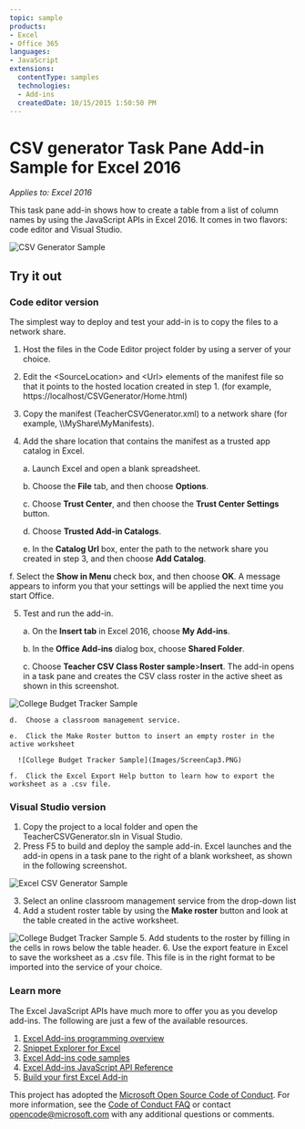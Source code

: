 ```yaml
---
topic: sample
products:
- Excel
- Office 365
languages:
- JavaScript
extensions:
  contentType: samples
  technologies:
  - Add-ins
  createdDate: 10/15/2015 1:50:50 PM
---
```

# CSV generator Task Pane Add-in Sample for Excel 2016

_Applies to: Excel 2016_

This task pane add-in shows how to create a table from a list of column names by using the JavaScript APIs in Excel 2016. It comes in two flavors: code editor and Visual Studio.

![CSV Generator Sample](Images/ScreenCap1.PNG)

## Try it out
### Code editor version

The simplest way to deploy and test your add-in is to copy the files to a network share.

1.  Host the files in the Code Editor project folder by using a server of your choice.
2.  Edit the \<SourceLocation\> and \<Url\> elements of the manifest file so that it points to the hosted location created in step 1. (for example, https://localhost/CSVGenerator/Home.html)
3.  Copy the manifest (TeacherCSVGenerator.xml) to a network share (for example, \\\MyShare\MyManifests).
4.  Add the share location that contains the manifest as a trusted app catalog in Excel.

    a.  Launch Excel and open a blank spreadsheet.

    b.  Choose the **File** tab, and then choose **Options**.

    c.  Choose **Trust Center**, and then choose the **Trust Center Settings** button.

    d.  Choose **Trusted Add-in Catalogs**.

    e.  In the **Catalog Url** box, enter the path to the network share you created in step 3, and then choose **Add Catalog**.

   f.  Select the **Show in Menu** check box, and then choose **OK**. A message appears to inform you that your settings will be applied the next time you start Office.

5.  Test and run the add-in.

    a.  On the **Insert tab** in Excel 2016, choose **My Add-ins**.

    b.  In the **Office Add-ins** dialog box, choose **Shared Folder**.

    c.  Choose **Teacher CSV Class Roster sample**>**Insert**. The add-in opens in a task pane and creates the CSV class roster in the active sheet as shown in this screenshot.

   ![College Budget Tracker Sample](Images/ScreenCap2.PNG)

    d.  Choose a classroom management service.

    e.  Click the Make Roster button to insert an empty roster in the active worksheet

      ![College Budget Tracker Sample](Images/ScreenCap3.PNG)

    f.  Click the Excel Export Help button to learn how to export the worksheet as a .csv file.


### Visual Studio version
1.  Copy the project to a local folder and open the TeacherCSVGenerator.sln in Visual Studio.
2.  Press F5 to build and deploy the sample add-in. Excel launches and the add-in opens in a task pane to the right of a blank worksheet, as shown in the following screenshot.

  ![Excel CSV Generator Sample](Images/ScreenCap1.PNG)

3.  Select an online classroom management service from the drop-down list
4.  Add a student roster table by using the **Make roster** button and look at the table created in the active worksheet.

  ![College Budget Tracker Sample](Images/ScreenCap3.PNG)
5.  Add students to the roster by filling in the cells in rows below the table header.
6.  Use the export feature in Excel to save the worksheet as a .csv file. This file is in the right format to be imported into the service of your choice.


### Learn more

The Excel JavaScript APIs have much more to offer you as you develop add-ins. The following are just a few of the available resources.

1.  [Excel Add-ins programming overview](https://github.com/OfficeDev/office-js-docs/blob/master/excel/excel-add-ins-programming-overview.md)
2.  [Snippet Explorer for Excel](http://officesnippetexplorer.azurewebsites.net/#/snippets/excel)
3.  [Excel Add-ins code samples](https://github.com/OfficeDev/office-js-docs/blob/master/excel/excel-add-ins-code-samples.md)
4.  [Excel Add-ins JavaScript API Reference](https://github.com/OfficeDev/office-js-docs/blob/master/excel/excel-add-ins-javascript-reference.md)
5.  [Build your first Excel Add-in](https://github.com/OfficeDev/office-js-docs/blob/master/excel/build-your-first-excel-add-in.md)


This project has adopted the [Microsoft Open Source Code of Conduct](https://opensource.microsoft.com/codeofconduct/). For more information, see the [Code of Conduct FAQ](https://opensource.microsoft.com/codeofconduct/faq/) or contact [opencode@microsoft.com](mailto:opencode@microsoft.com) with any additional questions or comments.
